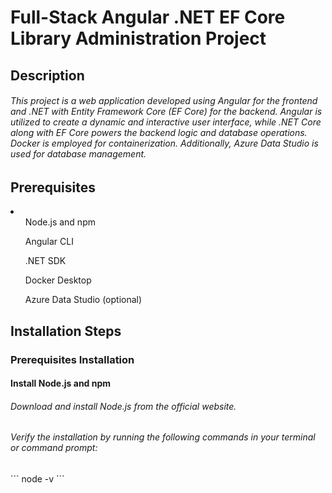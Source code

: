 <h1>Full-Stack Angular .NET EF Core Library Administration Project</h1>

<h2>Description</h2>
<h6>
  This project is a web application developed using Angular for the frontend and 
  .NET with Entity Framework Core (EF Core) for the backend. 
  Angular is utilized to create a dynamic and interactive user interface, 
  while .NET Core along with EF Core powers the backend logic and database operations. 
  Docker is employed for containerization. Additionally, 
  Azure Data Studio is used for database management.
</h6>
<h2>Prerequisites</h2>
<li>
  <ul>Node.js and npm</ul>
  <ul>Angular CLI</ul>
  <ul>.NET SDK</ul>
  <ul>Docker Desktop</ul>
  <ul>Azure Data Studio (optional)</ul>
</li>
<h2>Installation Steps</h2>
<h3>Prerequisites Installation</h3>
<h4>Install Node.js and npm</h4>
<h6>Download and install Node.js from the official website.</h6>
<h6>Verify the installation by running the following commands in your terminal or command prompt:</h6>
```
node -v
```
